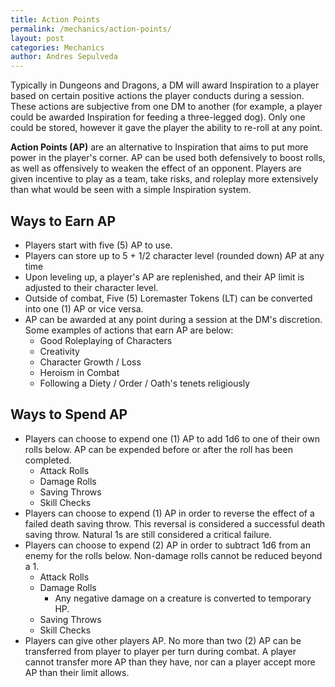 ```yaml
---
title: Action Points
permalink: /mechanics/action-points/
layout: post
categories: Mechanics
author: Andres Sepulveda
---
```


Typically in Dungeons and Dragons, a DM will award Inspiration to a player based on certain positive actions the player conducts during a session. These actions are subjective from one DM to another (for example, a player could be awarded Inspiration for feeding a three-legged dog). Only one could be stored, however it gave the player the ability to re-roll at any point.

**Action Points (AP)** are an alternative to Inspiration that aims to put more power in the player's corner. AP can be used both defensively to boost rolls, as well as offensively to weaken the effect of an opponent. Players are given incentive to play as a team, take risks, and roleplay more extensively than what would be seen with a simple Inspiration system.

## Ways to Earn AP

- Players start with five (5) AP to use.
- Players can store up to 5 + 1/2 character level (rounded down) AP at any time
- Upon leveling up, a player's AP are replenished, and their AP limit is adjusted to their character level.
- Outside of combat, Five (5) Loremaster Tokens (LT) can be converted into one (1) AP or vice versa.
- AP can be awarded at any point during a session at the DM's discretion. Some examples of actions that earn AP are below:
  - Good Roleplaying of Characters
  - Creativity
  - Character Growth / Loss
  - Heroism in Combat
  - Following a Diety / Order / Oath's tenets religiously

## Ways to Spend AP

- Players can choose to expend one (1) AP to add 1d6 to one of their own rolls below. AP can be expended before or after the roll has been completed.
  - Attack Rolls
  - Damage Rolls
  - Saving Throws
  - Skill Checks
- Players can choose to expend (1) AP in order to reverse the effect of a failed death saving throw. This reversal is considered a successful death saving throw. Natural 1s are still considered a critical failure. 
- Players can choose to expend (2) AP in order to subtract 1d6 from an enemy for the rolls below. Non-damage rolls cannot be reduced beyond a 1. 
  - Attack Rolls
  - Damage Rolls
	- Any negative damage on a creature is converted to temporary HP.
  - Saving Throws
  - Skill Checks
- Players can give other players AP. No more than two (2) AP can be transferred from player to player per turn during combat. A player cannot transfer more AP than they have, nor can a player accept more AP than their limit allows. 
